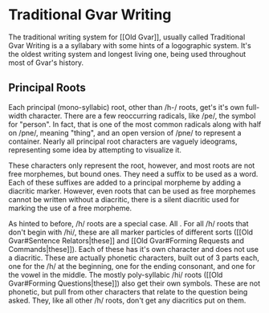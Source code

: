 

# Traditional Gvar Writing
The traditional writing system for [[Old Gvar]], usually called Traditional Gvar Writing is a a syllabary with some hints of a logographic system. It's the oldest writing system and longest living one, being used throughout most of Gvar's history.
## Principal Roots
Each principal (mono-syllabic) root, other than /h-/ roots, get's it's own full-width character. There are a few reoccurring radicals, like /pe/, the symbol for "person". In fact, that is one of the most common radicals along with half on /pne/, meaning "thing", and an open version of /pne/ to represent a container. Nearly all principal root characters are vaguely ideograms, representing some idea by attempting to visualize it.

These characters only represent the root, however, and most roots are not free morphemes, but bound ones. They need a suffix to be used as a word. Each of these suffixes are added to a principal morpheme by adding a diacritic marker. However, even roots that can be used as free morphemes cannot be written without a diacritic, there is a silent diacritic used for marking the use of a free morpheme.

As hinted to before, /h/ roots are a special case. All . For all /h/ roots that don't begin with /hi/, these are all marker particles of different sorts ([[Old Gvar#Sentence Relators|these]] and [[Old Gvar#Forming Requests and Commands|these]]). Each of these has it's own character and does not use a diacritic. These are actually phonetic characters, built out of 3 parts each, one for the /h/ at the beginning, one for the ending consonant, and one for the vowel in the middle. The mostly poly-syllabic /hi/ roots ([[Old Gvar#Forming Questions|these]]) also get their own symbols. These are not phonetic, but pull from other characters that relate to the question being asked. They, like all other /h/ roots, don't get any diacritics put on them.